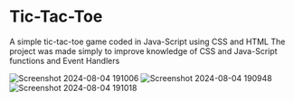# Tic-Tac-Toe
A simple tic-tac-toe game coded in Java-Script using CSS and HTML 
The project was made simply to improve knowledge of CSS and Java-Script functions and Event Handlers 





![Screenshot 2024-08-04 191006](https://github.com/user-attachments/assets/b295488c-5c41-41f7-8e3b-4a00f2484086)
![Screenshot 2024-08-04 190948](https://github.com/user-attachments/assets/789224cb-2bdd-4196-89f9-a03b8b7b9f2f)
![Screenshot 2024-08-04 191018](https://github.com/user-attachments/assets/5c8d399c-33d3-4fee-b9e1-0152bc66807b)
